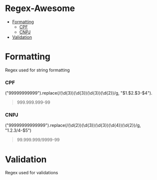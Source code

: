 # Regex-Awesome

* [Formatting](#formatting)
  * [CPF](#cpf)
  * [CNPJ](#cnpj)
* [Validation](#validation) 
 

# Formatting
Regex used for string formatting

### CPF
  ("99999999999").replace(/(\d{3})(\d{3})(\d{3})(\d{2})/g, "\$1.\$2.\$3\-\$4").
  > 999.999.999-99

### CNPJ
  ("99999999999999").replace(/(\d{2})(\d{3})(\d{3})(\d{4})(\d{2})/g, "$1.$2.$3/$4-$5")
  > 99.999.999/9999-99

# Validation
Regex used for validations

